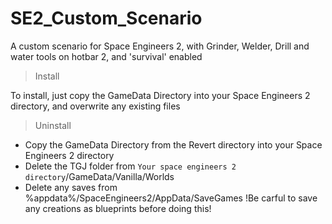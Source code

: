 # SE2_Custom_Scenario
A custom scenario for Space Engineers 2, with Grinder, Welder, Drill and water tools on hotbar 2, and 'survival' enabled 

> Install

To install, just copy the GameData Directory into your Space Engineers 2 directory, and overwrite any existing files

> Uninstall
 
- Copy the GameData Directory from the Revert directory into your Space Engineers 2 directory
- Delete the TGJ folder from `Your space engineers 2 directory`/GameData/Vanilla/Worlds
- Delete any saves from %appdata%/SpaceEngineers2/AppData/SaveGames
 !Be carful to save any creations as blueprints before doing this!

